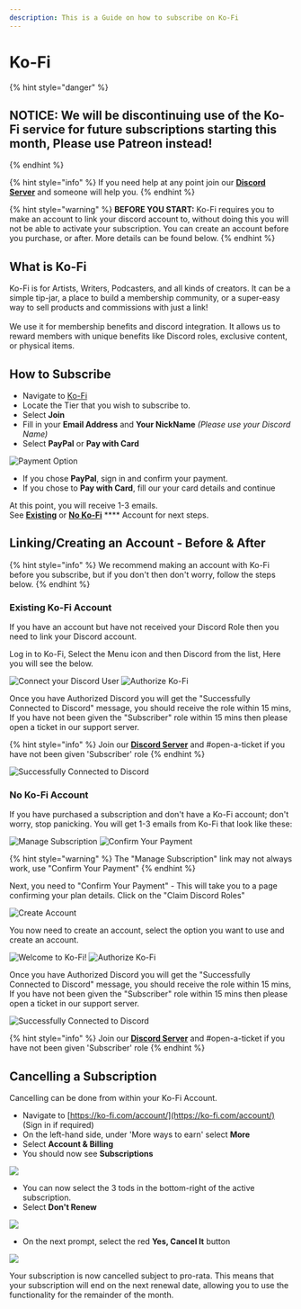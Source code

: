 ```yaml
---
description: This is a Guide on how to subscribe on Ko-Fi
---
```


# Ko-Fi

{% hint style="danger" %}
## **NOTICE**: We will be discontinuing use  of the Ko-Fi service for future subscriptions starting this month, Please use Patreon instead!
{% endhint %}

{% hint style="info" %}
If you need help at any point join our [**Discord Server**](https://discord.gg/mgNR64R) and someone will help you.
{% endhint %}

{% hint style="warning" %}
**BEFORE YOU START:** Ko-Fi requires you to make an account to link your discord account to, without doing this you will not be able to activate your subscription. You can create an account before you purchase, or after. More details can be found below.
{% endhint %}

## What is Ko-Fi

Ko-Fi is for Artists, Writers, Podcasters, and all kinds of creators. It can be a simple tip-jar, a place to build a membership community, or a super-easy way to sell products and commissions with just a link!\
\
We use it for membership benefits and discord integration. It allows us to reward members with unique benefits like Discord roles, exclusive content, or physical items.

## How to Subscribe

* Navigate to [Ko-Fi](https://ko-fi.com/ritabot)
* Locate the Tier that you wish to subscribe to.
* Select **Join**
* Fill in your **Email Address** and **Your NickName** _(Please use your Discord Name)_
* Select **PayPal** or **Pay with Card**

![Payment Option](../../.gitbook/assets/1234.PNG)

* If you chose **PayPal**, sign in and confirm your payment.
* If you chose to **Pay with Card**, fill our your card details and continue

At this point, you will receive 1-3 emails. \
See [**Existing**](method-1.md#existing-ko-fi-account) or [**No Ko-Fi**](method-1.md#no-ko-fi-account) **** Account for next steps.

## Linking/Creating an Account - Before & After

{% hint style="info" %}
We recommend making an account with Ko-Fi before you subscribe, but if you don't then don't worry, follow the steps below.
{% endhint %}

### Existing Ko-Fi Account

If you have an account but have not received your Discord Role then you need to link your Discord account.&#x20;

Log in to Ko-Fi, Select the Menu icon and then Discord from the list, Here you will see the below.

![Connect your Discord User](<../../.gitbook/assets/Discord Auth.PNG>) ![Authorize Ko-Fi](../../.gitbook/assets/Discord.PNG)

Once you have Authorized Discord you will get the "Successfully Connected to Discord" message,  you should receive the role within 15 mins, If you have not been given the "Subscriber" role within 15 mins then please open a ticket in our support server. &#x20;

{% hint style="info" %}
Join our [**Discord Server**](https://discord.gg/mgNR64R) and #open-a-ticket if you have not been given 'Subscriber' role
{% endhint %}

![Successfully Connected to Discord](../../.gitbook/assets/Done.png)

### No Ko-Fi Account

If you have purchased a subscription and don't have a Ko-Fi account; don't worry, stop panicking. You will get 1-3 emails from Ko-Fi that look like these:

![Manage Subscription](../../.gitbook/assets/Manage2.PNG) ![Confirm Your Payment](../../.gitbook/assets/Payment.PNG)

{% hint style="warning" %}
The "Manage Subscription" link may not always work, use "Confirm Your Payment"
{% endhint %}

Next, you need to "Confirm Your Payment" - This will take you to a page confirming your plan details. Click on the "Claim Discord Roles"&#x20;

![Create Account](../../.gitbook/assets/unknown.png)

You now need to create an account, select the option you want to use and create an account.&#x20;

![Welcome to Ko-Fi!](../../.gitbook/assets/Congrats.png) ![Authorize Ko-Fi](../../.gitbook/assets/Discord.PNG)

Once you have Authorized Discord you will get the "Successfully Connected to Discord" message,  you should receive the role within 15 mins, If you have not been given the "Subscriber" role within 15 mins then please open a ticket in our support server. &#x20;

![Successfully Connected to Discord](../../.gitbook/assets/Done.png)

{% hint style="info" %}
Join our [**Discord Server**](https://discord.gg/mgNR64R) and #open-a-ticket if you have not been given 'Subscriber' role
{% endhint %}

## Cancelling a Subscription

Cancelling can be done from within your Ko-Fi Account.

* Navigate to [https://ko-fi.com/account/](https://ko-fi.com/account/) (Sign in if required)
* On the left-hand side, under 'More ways to earn' select **More**
* Select **Account & Billing**
* You should now see **Subscriptions**

![](../../.gitbook/assets/Capture2.PNG)

* You can now select the 3 tods in the bottom-right of the active subscription.
* Select **Don't Renew**

![](<../../.gitbook/assets/Capture 2.PNG>)

* On the next prompt, select the red **Yes, Cancel It** button

![](<../../.gitbook/assets/Capture 3.PNG>)

Your subscription is now cancelled subject to pro-rata. This means that your subscription will end on the next renewal date, allowing you to use the functionality for the remainder of the month.

